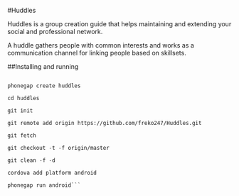 #Huddles

Huddles is a group creation guide that helps maintaining and extending your social and professional network.

A huddle gathers people with common interests and works as a communication channel for linking people based on skillsets.

##Installing and running
```mkdir huddles

phonegap create huddles

cd huddles

git init

git remote add origin https://github.com/freko247/Huddles.git

git fetch

git checkout -t -f origin/master

git clean -f -d

cordova add platform android

phonegap run android```
